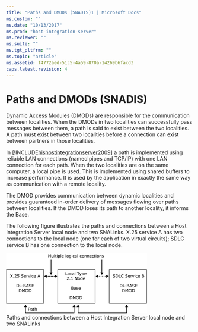 ```yaml
---
title: "Paths and DMODs (SNADIS)1 | Microsoft Docs"
ms.custom: ""
ms.date: "10/13/2017"
ms.prod: "host-integration-server"
ms.reviewer: ""
ms.suite: ""
ms.tgt_pltfrm: ""
ms.topic: "article"
ms.assetid: f4772aed-51c5-4a59-870a-14269b6facd3
caps.latest.revision: 4
---
```

# Paths and DMODs (SNADIS)
Dynamic Access Modules (DMODs) are responsible for the communication between localities. When the DMODs in two localities can successfully pass messages between them, a path is said to exist between the two localities. A path must exist between two localities before a connection can exist between partners in those localities.  
  
 In [!INCLUDE[hishostintegrationserver2009](../core/includes/hishostintegrationserver2009-md.md)] a path is implemented using reliable LAN connections (named pipes and TCP/IP) with one LAN connection for each path. When the two localities are on the same computer, a local pipe is used. This is implemented using shared buffers to increase performance. It is used by the application in exactly the same way as communication with a remote locality.  
  
 The DMOD provides communication between dynamic localities and provides guaranteed in-order delivery of messages flowing over paths between localities. If the DMOD loses its path to another locality, it informs the Base.  
  
 The following figure illustrates the paths and connections between a Host Integration Server local node and two SNALinks. X.25 service A has two connections to the local node (one for each of two virtual circuits); SDLC service B has one connection to the local node.  
  
 ![](../core/media/his-32701c.gif "his_32701c")  
Paths and connections between a Host Integration Server local node and two SNALinks
